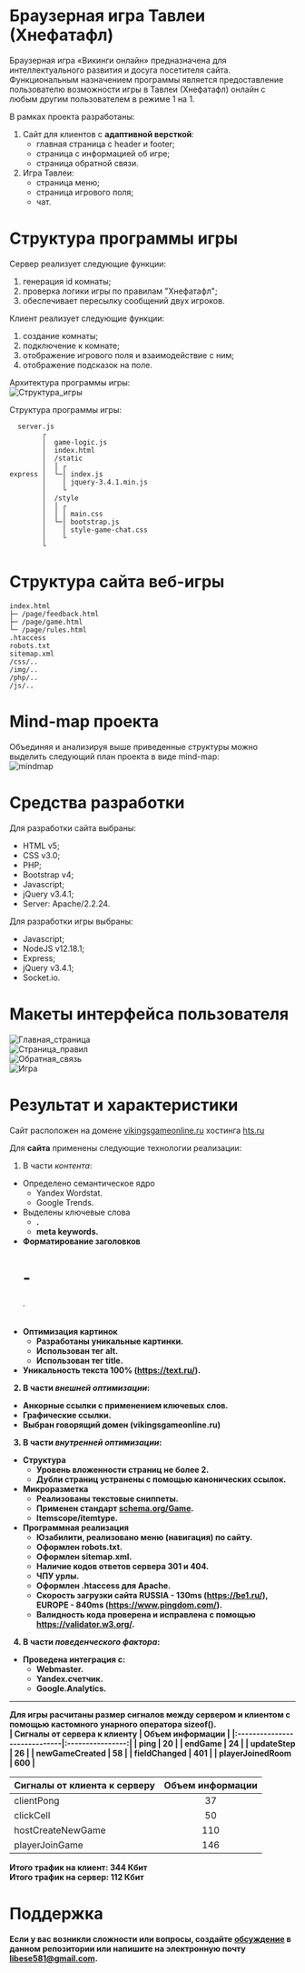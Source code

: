 # Браузерная игра Тавлеи (Хнефатафл)
Браузерная игра «Викинги онлайн» предназначена для интеллектуального развития и досуга посетителя сайта.<br>
Функциональным назначением программы является предоставление пользователю возможности игры в Тавлеи (Хнефатафл) онлайн с любым другим пользователем в режиме 1 на 1. <br>

В рамках проекта разработаны:<br>
1. Сайт для клиентов с **адаптивной версткой**:
   * главная страница с header и footer;
   * страница с информацией об игре;
   * страница обратной связи. 
2. Игра Тавлеи: 
   * страница меню;
   * страница игрового поля;
   * чат.
# Структура программы игры
Сервер реализует следующие функции:
1. генерация id комнаты;
2. проверка логики игры по правилам "Хнефатафл";
3. обеспечивает пересылку сообщений двух игроков.

Клиент реализует следующие функции:
1. создание комнаты;
2. подключение к комнате;
3. отображение игрового поля и взаимодействие с ним;
4. отображение подсказок на поле.

Архитектура программы игры:<br>
![Структура_игры](https://i.pinimg.com/originals/9b/4f/ac/9b4facd5df535011a4f657e12ab61f87.png)

Структура программы игры: <br>
```
  server.js 
        ┌ 
        │  game-logic.js 
        │  index.html 
        │  /static 
        │  │ ┌
express │  └─│ index.js
        │    │ jquery-3.4.1.min.js
        │    └
        │  /style
        │  │ ┌
        │  │ │ main.css
        │  └─│ bootstrap.js
        │    │ style-game-chat.css
        │    └
        └ 
```
# Структура сайта веб-игры
```
index.html
├─ /page/feedback.html
├─ /page/game.html
└─ /page/rules.html
.htaccess
robots.txt
sitemap.xml
/css/..
/img/..
/php/..
/js/..
```
# Mind-map проекта
Объединяя и анализируя выше приведенные структуры можно выделить следующий план проекта в виде mind-map:<br>
![mindmap](https://i.pinimg.com/originals/b1/d3/57/b1d357b7b5367ceafd566d8fbbceee2f.png "Mind-map проекта")

# Средства разработки
Для разработки сайта выбраны: 
  * HTML v5;
  * CSS v3.0;
  * PHP;
  * Bootstrap v4;
  * Javascript;
  * jQuery v3.4.1;
  * Server: Apache/2.2.24.
  
Для разработки игры выбраны: 
  * Javascript;
  * NodeJS v12.18.1;
  * Express;
  * jQuery v3.4.1;
  * Socket.io.

# Макеты интерфейса пользователя
![Главная_страница](https://i.pinimg.com/originals/13/99/a3/1399a3eff3dabc072782b7d2a12f7168.png "Макет главной страницы")<br>
![Страница_правил](https://i.pinimg.com/originals/b6/47/55/b64755bea243f7fcfbcb5326b5700c81.png "Макет страницы об игре")<br>
![Обратная_связь](https://i.pinimg.com/originals/74/2a/3e/742a3e152add97cd1edf5d78ee3895d4.png "Макет формы обратной связи")<br>
![Игра](https://i.pinimg.com/originals/ae/05/2c/ae052c672cd11fcecfba84f8b7f69987.png "Макет игрового поля")<br>

# Результат и характеристики
Сайт расположен на домене [vikingsgameonline.ru][1] хостинга [hts.ru][2]

Для **сайта** применены следующие технологии реализации:<br>
1. В части *контента*:
  * Определено семантическое ядро 
    * Yandex Wordstat.
    * Google Trends.
  * Выделены ключевые слова 
    * <strong>.
    * meta keywords.
  * Форматирование заголовков <h1> - <h6>.
  * Оптимизация картинок
    * Разработаны уникальные картинки.
    * Использован тег alt.
    * Использован тег title.
  * Уникальность текста 100% (https://text.ru/).
2. В части *внешней оптимизации*:
  * Анкорные ссылки с применением ключевых слов.
  * Графические ссылки.
  * Выбран говорящий домен (vikingsgameonline.ru)
3. В части *внутренней оптимизации*:
  * Структура
    * Уровень вложенности страниц не более 2.
    * Дубли страниц устранены с помощью канонических ссылок.
  * Микроразметка
    * Реализованы текстовые сниппеты.
    * Применен стандарт [schema.org/Game](https://schema.org/Game).
    * Itemscope/itemtype.
  * Программная реализация 
    * Юзабилити, реализовано меню (навигация) по сайту.
    * Оформлен robots.txt.
    * Оформлен sitemap.xml.
    * Наличие кодов ответов сервера 301 и 404.
    * ЧПУ урлы.
    * Оформлен .htaccess для Apache.
    * Скорость загрузки сайта RUSSIA - 130ms (https://be1.ru/), EUROPE - 840ms (https://www.pingdom.com/). 
    * Валидность кода проверена и исправлена с помощью https://validator.w3.org/.
4. В части *поведенческого фактора*:
  * Проведена интеграция с:
    * Webmaster.
    * Yandex.счетчик.
    * Google.Analytics.
***

Для **игры** расчитаны размер сигналов между сервером и клиентом с помощью кастомного унарного оператора sizeof().<br>
| Сигналы от сервера к клиенту | Объем информации |
|:-----------------------------|:----------------:|
| ping | 20 |
| endGame | 24 |
| updateStep | 26 |
| newGameCreated | 58 |
| fieldChanged | 401 |
| playerJoinedRoom | 600 |

| Сигналы от клиента к серверу | Объем информации |
|:-----------------------------|:----------------:|
| clientPong | 37 |
| clickCell | 50 |
| hostCreateNewGame | 110 |
| playerJoinGame | 146 |

**Итого трафик на клиент: 344 Кбит**<br>
**Итого трафик на сервер: 112 Кбит**<br>

# Поддержка
Если у вас возникли сложности или вопросы, создайте [обсуждение][3] в данном репозитории 
или напишите на электронную почту libese581@gmail.com.

[1]: https://vikingsgameonline.ru
[2]: https://hts.ru
[3]: https://github.com/libra581/ProjectWebsiteTavlei/issues

